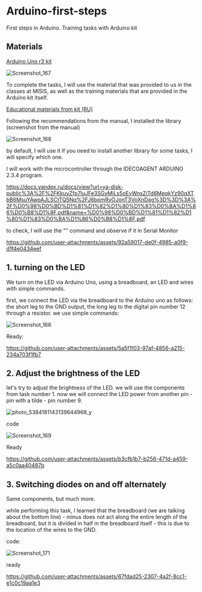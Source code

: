 # Arduino-first-steps
First steps in Arduino. Training tasks with Arduino kit

## Materials

[Arduino Uno r3 kit](https://www.ozon.ru/product/arduino-uno-r3-nabor-komplekt-arduino-uno-r3-dlya-programmirovaniya-startovyy-109-detaley-30-urokov-887109591/?__rr=1&from=share_ios&perehod=smm_share_button_productpage_link)

![Screenshot_167](https://github.com/user-attachments/assets/22712b3e-9a35-4399-a0b0-385e0813f251)

To complete the tasks, I will use the material that was provided to us in the classes at MISIS, as well as the training materials that are provided in the Arduino kit itself.

[Educational materials from kit (RU)](https://docs.yandex.ru/docs/view?url=ya-disk-public%3A%2F%2FKkuyZfp7luJFe3SGyMjLs5oEyWnsZiTd6MeqkYz90qXTbB6MsuYAwpAJLSCtTQ5Nq%2FJ6bpmRyOJonT3VoXnDag%3D%3D%3A%2F%D0%98%D0%BD%D1%81%D1%82%D1%80%D1%83%D0%BA%D1%86%D0%B8%D1%8F.pdf&name=%D0%98%D0%BD%D1%81%D1%82%D1%80%D1%83%D0%BA%D1%86%D0%B8%D1%8F.pdf)

Following the recommendations from the manual, I installed the library (screenshot from the manual)

![Screenshot_168](https://github.com/user-attachments/assets/d03ff1f6-e795-4046-b158-cfa1b514cf55)

by default, I will use it if you need to install another library for some tasks, I will specify which one.

I will work with the microcontroller through the IDECOAGENT ARDUINO 2.3.4 program.

https://docs.yandex.ru/docs/view?url=ya-disk-public%3A%2F%2FKkuyZfp7luJFe3SGyMjLs5oEyWnsZiTd6MeqkYz90qXTbB6MsuYAwpAJLSCtTQ5Nq%2FJ6bpmRyOJonT3VoXnDag%3D%3D%3A%2F%D0%98%D0%BD%D1%81%D1%82%D1%80%D1%83%D0%BA%D1%86%D0%B8%D1%8F.pdf&name=%D0%98%D0%BD%D1%81%D1%82%D1%80%D1%83%D0%BA%D1%86%D0%B8%D1%8F.pdf

to check, I will use the "" command and observe if it in Serial Monitor



https://github.com/user-attachments/assets/92a59017-de0f-4985-a0f9-d1f4e0434eef



## 1. turning on the LED

We turn on the LED via Arduino Uno, using a breadboard, an LED and wires with simple commands.

first, we connect the LED via the breadboard to the Arduino uno as follows: the short leg to the GND output, the long leg to the digital pin number 12 through a resistor.
we use simple commands:

![Screenshot_166](https://github.com/user-attachments/assets/7a210274-fbcb-4721-a1e2-7d749b0e1ad7)

Ready:


https://github.com/user-attachments/assets/5a5f1f03-97af-4856-a215-234a703f1fb7

## 2. Adjust the brightness of the LED

let's try to adjust the brightness of the LED. we will use the components from task number 1. now we will connect the LED power from another pin - pin with a tilde - pin number 9.

![photo_5384181143139644968_y](https://github.com/user-attachments/assets/a6ccb822-006d-4e9d-b039-d6abfea80e0a)

code

![Screenshot_169](https://github.com/user-attachments/assets/a0d63a56-6151-49b4-8eb9-a136879244e9)

Ready


https://github.com/user-attachments/assets/b3cfb1b7-b256-471d-a459-a5c0aa40487b

## 3. Switching diodes on and off alternately

Same components, but much more.

while performing this task, I learned that the breadboard (we are talking about the bottom line) - minus does not act along the entire length of the breadboard, but it is divided in half in the breadboard itself - this is due to the location of the wires to the GND.

code:

![Screenshot_171](https://github.com/user-attachments/assets/be32a815-2e11-4017-ac5e-f53a7a034bb9)  

ready



https://github.com/user-attachments/assets/67fdad25-2307-4a2f-8cc1-e1c0c19aa1e3











